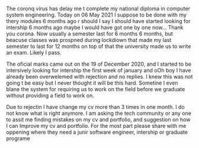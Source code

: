 The coronq virus has delay me t complete my national diploma in computer system 
engineering. Today on 06 May 2021 I suppose to be done with my thery modules
6 months ago r should I say I should have started looking for intership 6 months 
ago maybe I would have got one by one now... Thank you corona. Now usually a 
semester last for 6 months 6 months, but beacuse classes was prospned during
lockdiown that made my last semester to last for 12 months on top of that the 
university made us to write an exam. Likely I pass.

The oficial marks came out on the 19 of December 2020, and I started to be 
intersively looking for intership the first week of january and oOh boy
I have already been overwelemed with rejection and no replies. I knew this was
not going t be easy but I never thought it will be this hard. Sometine I even
blane the system for requiring us to work on the field before we graduate without
providing a field to work on.

Due to rejectin I have change my cv more  than 3 times in one month. I do not
know what is right anymore. I am asking the tech community or any one to assit
me finding mistakes on my cv and portfolio, and suggestion on how I can Improve
my cv and portfolio. For the most part please share with me oppening where they
need a junir software engineer, intership or graduate programe
